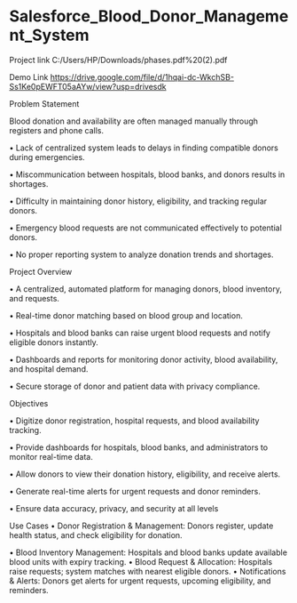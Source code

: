 # Salesforce_Blood_Donor_Management_System

Project link 
C:/Users/HP/Downloads/phases.pdf%20(2).pdf

Demo Link 
https://drive.google.com/file/d/1hqai-dc-WkchSB-Ss1Ke0pEWFT05aAYw/view?usp=drivesdk

Problem Statement

Blood donation and availability are often managed manually through registers and phone calls.

• Lack of centralized system leads to delays in finding compatible donors during emergencies.

• Miscommunication between hospitals, blood banks, and donors results in shortages.

• Difficulty in maintaining donor history, eligibility, and tracking regular donors.

• Emergency blood requests are not communicated effectively to potential donors.

• No proper reporting system to analyze donation trends and shortages.
 
Project Overview

• A centralized, automated platform for managing donors, blood inventory, and requests.

• Real-time donor matching based on blood group and location.

• Hospitals and blood banks can raise urgent blood requests and notify eligible donors instantly.

• Dashboards and reports for monitoring donor activity, blood availability, and hospital demand.

• Secure storage of donor and patient data with privacy compliance.

Objectives

• Digitize donor registration, hospital requests, and blood availability tracking.

• Provide dashboards for hospitals, blood banks, and administrators to monitor real-time data.

• Allow donors to view their donation history, eligibility, and receive alerts.

• Generate real-time alerts for urgent requests and donor reminders.

• Ensure data accuracy, privacy, and security at all levels

Use Cases
• Donor Registration & Management: Donors register, update health status, and check eligibility for donation.


• Blood Inventory Management: Hospitals and blood banks update available blood units with expiry
tracking.
• Blood Request & Allocation: Hospitals raise requests; system matches with nearest eligible donors.
• Notifications & Alerts: Donors get alerts for urgent requests, upcoming eligibility, and reminders.
